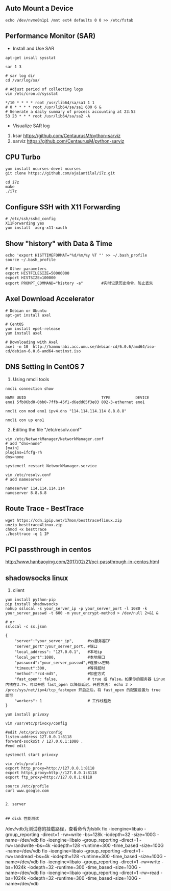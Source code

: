 
## Auto Mount a Device
```
echo /dev/nvme0n1p1 /mnt ext4 defaults 0 0 >> /etc/fstab
```

## Performance Monitor (SAR)

* Install and Use SAR
```
apt-get insall sysstat

sar 1 3

# sar log dir
cd /var/log/sa/

# Adjust period of collecting logs
vim /etc/cron.d/sysstat

*/10 * * * * root /usr/lib64/sa/sa1 1 1
# 0 * * * * root /usr/lib64/sa/sa1 600 6 &
# Generate a daily summary of process accounting at 23:53
53 23 * * * root /usr/lib64/sa/sa2 -A
```

* Visualize SAR log
1. ksar https://github.com/CentaurusM/python-sarviz
2. sarviz https://github.com/CentaurusM/python-sarviz


## CPU Turbo 
```
yum install ncurses-devel ncurses
git clone https://github.com/ajaiantilal/i7z.git

cd i7z
make
./i7z

```

## Configure SSH with X11 Forwarding 
```
# /etc/ssh/sshd_config
X11Forwarding yes
yum install  xorg-x11-xauth
```

## Show "history" with Data & Time
```
echo 'export HISTTIMEFORMAT="%d/%m/%y %T "' >> ~/.bash_profile
source ~/.bash_profile

# Other parameters
export HISTFILESIZE=50000000
export HISTSIZE=100000
export PROMPT_COMMAND="history -a"        #实时记录历史命令，防止丢失 
```


## Axel Download Accelerator

```
# Debian or Ubuntu
apt-get install axel

# CentOS
yum install epel-release
yum install axel  

# Downloading with Axel
axel -n 10  http://hammurabi.acc.umu.se/debian-cd/6.0.6/amd64/iso-cd/debian-6.0.6-amd64-netinst.iso

```


## DNS Setting in CentOS 7

1. Using nmcli tools
```
nmcli connection show

NAME UUID                                 TYPE           DEVICE
eno1 5fb06bd0-0bb0-7ffb-45f1-d6edd65f3e03 802-3-ethernet eno1

nmcli con mod eno1 ipv4.dns "114.114.114.114 8.8.8.8"

nmcli con up eno1
```

2. Editing the file "/etc/resolv.conf"

```
vim /etc/NetworkManager/NetworkManager.conf
# add "dns=none"
[main]
plugins=ifcfg-rh
dns=none

systemctl restart NetworkManager.service

vim /etc/resolv.conf
# add nameserver

nameserver 114.114.114.114
nameserver 8.8.8.8

```

## Route Trace - BestTrace
```
wget https://cdn.ipip.net/17mon/besttrace4linux.zip
unzip besttrace4linux.zip
chmod +x besttrace
./besttrace -q 1 IP
```
## PCI passthrough in centos
http://www.hanbaoying.com/2017/02/21/pci-passthrough-in-centos.html


## shadowsocks linux 
1. client
``` 
yum install python-pip
pip install shadowsocks
nohup sslocal -s your_server_ip -p your_server_port -l 1080 -k your_server_passwd -t 600 -m your_encrypt-method > /dev/null 2>&1 &

# or
sslocal -c ss.json

{
    "server":"your_server_ip",      #ss服务器IP
    "server_port":your_server_port, #端口
    "local_address": "127.0.0.1",   #本地ip
    "local_port":1080,              #本地端口
    "password":"your_server_passwd",#连接ss密码
    "timeout":300,                  #等待超时
    "method":"rc4-md5",             #加密方式
    "fast_open": false,             # true 或 false。如果你的服务器 Linux 内核在3.7+，可以开启 fast_open 以降低延迟。开启方法： echo 3 > /proc/sys/net/ipv4/tcp_fastopen 开启之后，将 fast_open 的配置设置为 true 即可
    "workers": 1                    # 工作线程数
}

yum install privoxy

vim /usr/etc/privoxy/config

#edit /etc/privoxy/config
listen-address 127.0.0.1:8118
forward-socks5t / 127.0.0.1:1080 .
#end edit

systemctl start privoxy

vim /etc/profile
export http_proxy=http://127.0.0.1:8118
export https_proxy=http://127.0.0.1:8118
export ftp_proxy=http://127.0.0.1:8118

source /etc/profile
curl www.google.com

```



```

2. server


## disk 性能测试
```
/dev/vdb为测试卷的挂载路径，查看命令为lsblk
fio -ioengine=libaio -group_reporting -direct=1 -rw=write -bs=128k -iodepth=32 -size=100G  -name=/dev/vdb
fio -ioengine=libaio -group_reporting -direct=1 -rw=randwrite -bs=4k -iodepth=128 -runtime=300 -time_based -size=100G -name=/dev/vdb
fio -ioengine=libaio -group_reporting -direct=1 -rw=randread -bs=4k -iodepth=128 -runtime=300 -time_based -size=100G -name=/dev/vdb
fio -ioengine=libaio -group_reporting -direct=1 -rw=write -bs=1024k -iodepth=32 -runtime=300 -time_based -size=100G -name=/dev/vdb
fio -ioengine=libaio -group_reporting -direct=1 -rw=read -bs=1024k -iodepth=32 -runtime=300 -time_based -size=100G -name=/dev/vdb
```
